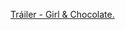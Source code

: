 ---
layout: post
wordpress_id: 1350
wordpress_url: http://noesbueno.com/archives/1350
date: '2011-11-29 19:24:05 -0600'
date_gmt: '2011-11-30 00:24:05 -0600'
body: |
  <p><a href="http://www.andamosarmados.com/?p=111271">Tráiler - Girl & Chocolate.</a></p>
---